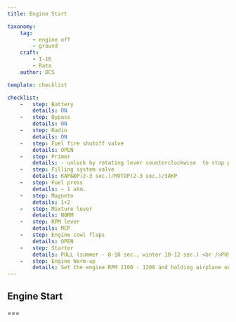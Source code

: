 ```yaml
---
title: Engine Start

taxonomy:
    tag:
        - engine off
        - ground
    craft:
        - I-16
        - Rata
    author: DCS

template: checklist

checklist:
    -   step: Battery
        details: ON 
    -   step: Bypass
        details: ON 
    -   step: Radio
        details: ON 
    -   step: Fuel fire shutoff valve
        details: OPEN 
    -   step: Primer
        details: - unlock by rotating lever counterclockwise  to stop position  <br />- prime several times  <br />- lock by rotating lever clockwise to stop position 
    -   step: Filling system valve
        details: КАРБЮР(2-3 sec.)/МОТОР(2-3 sec.)/ЗАКР 
    -   step: Fuel press
        details: ~ 1 atm. 
    -   step: Magneto
        details: 1+2 
    -   step: Mixture lever
        details: NORM 
    -   step: RPM lever
        details: MCP 
    -   step: Engine cowl flaps
        details: OPEN 
    -   step: Starter
        details: PULL (summer - 8-10 sec., winter 10-12 sec.) <br />PUSH (till engine start)
    -   step: Engine Warm-up
        details: Set the engine RPM 1100 - 1200 and holding airplane on brakes warm the engine till 50ºC of oil temperature. Do not exceed 210ºC of EGT.
---
```


## Engine Start

===

